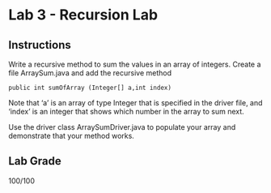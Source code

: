 # Lab 3 - Recursion Lab
## Instructions
Write a recursive method to sum the values in an array of integers.  Create a file ArraySum.java and add the recursive method  
    
    public int sumOfArray (Integer[] a,int index)

Note that ‘a’ is an array of type Integer that is specified in the driver file, and ‘index’ is an integer that shows which number in the array to sum next.   

Use the driver class ArraySumDriver.java to populate your array and demonstrate that your method works.   
## Lab Grade
100/100

